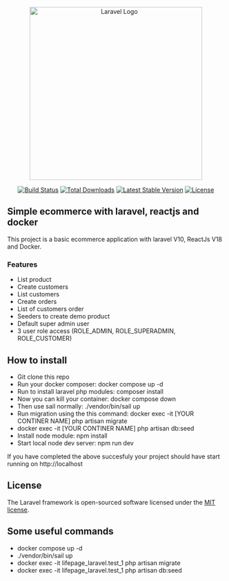 <p align="center"><a href="https://laravel.com" target="_blank"><img src="https://raw.githubusercontent.com/laravel/art/master/logo-lockup/5%20SVG/2%20CMYK/1%20Full%20Color/laravel-logolockup-cmyk-red.svg" width="400" alt="Laravel Logo"></a></p>

<p align="center">
<a href="https://github.com/laravel/framework/actions"><img src="https://github.com/laravel/framework/workflows/tests/badge.svg" alt="Build Status"></a>
<a href="https://packagist.org/packages/laravel/framework"><img src="https://img.shields.io/packagist/dt/laravel/framework" alt="Total Downloads"></a>
<a href="https://packagist.org/packages/laravel/framework"><img src="https://img.shields.io/packagist/v/laravel/framework" alt="Latest Stable Version"></a>
<a href="https://packagist.org/packages/laravel/framework"><img src="https://img.shields.io/packagist/l/laravel/framework" alt="License"></a>
</p>

## Simple ecommerce with laravel, reactjs and docker

This project is a basic ecommerce application with laravel V10, ReactJs V18 and Docker.

### Features

-   List product
-   Create customers
-   List customers
-   Create orders
-   List of customers order
-   Seeders to create demo product
-   Default super admin user
-   3 user role access (ROLE_ADMIN, ROLE_SUPERADMIN, ROLE_CUSTOMER)

## How to install

-   Git clone this repo
-   Run your docker composer: docker compose up -d
-   Run to install laravel php modules: composer install
-   Now you can kill your container: docker compose down
-   Then use sail normally: ./vendor/bin/sail up
-   Run migration using the this command: docker exec -it [YOUR CONTINER NAME] php artisan migrate
-   docker exec -it [YOUR CONTINER NAME] php artisan db:seed
-   Install node module: npm install
-   Start local node dev server: npm run dev

If you have completed the above succesfuly your project should have start running on http://localhost

## License

The Laravel framework is open-sourced software licensed under the [MIT license](https://opensource.org/licenses/MIT).

## Some useful commands

-   docker compose up -d
-   ./vendor/bin/sail up
-   docker exec -it lifepage_laravel.test_1 php artisan migrate
-   docker exec -it lifepage_laravel.test_1 php artisan db:seed

